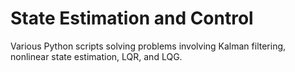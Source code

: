 # State Estimation and Control
Various Python scripts solving problems involving Kalman filtering, nonlinear state estimation, LQR, and LQG.
 
